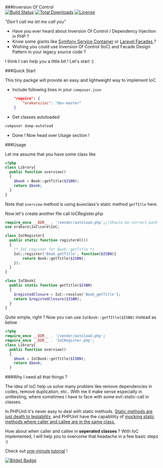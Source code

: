 ###Inversion Of Control  
[![Build Status](https://travis-ci.org/DTVD/IoC.svg?branch=master)](https://travis-ci.org/DTVD/IoC) 
[![Total Downloads](https://poser.pugx.org/orakaro/ioc/downloads.png)](https://packagist.org/packages/orakaro/ioc)
[![License](https://poser.pugx.org/orakaro/ioc/license.png)](https://packagist.org/packages/orakaro/ioc)

_"Don't call me let me call you"_
* Have you ever heard about Inversion Of Control / Dependency Injection in PHP ?
* Know some giants like [Symfony Service Container](http://symfony.com/doc/current/book/service_container.html) or [Laravel Facades ](http://laravel.com/docs/facades) ?
* Wishing you could use Inversion Of Control (IoC) and Facade Design Pattern in your legacy source code ?


I think I can help you a little bit ! Let's start :)

###Quick Start

This tiny packge will provide an easy and lightweight way to implement IoC
* Include following lines in your `composer.json`
```json
    "require": {
        "orakaro/ioc": "dev-master"
    }
```
* Get classes autoloaded
```bash
composer dump-autoload
```
* Done ! Now head over Usage section !

###Usage


Let me assume that you have some class like
```PHP
<?php
class Library{
  public function overview()
  {
    $book = Book::getTitle($ISBN);
    return $book;
  }
}
```
Note that ```overview``` method is using ```Book```class's static method ```getTItle``` here. 

Now let's create another file call IoCRegister.php 
```PHP
require_once __DIR__ . '/vendor/autoload.php';//Shoule be correct path to composer autoload!
use orakaro\IoC\core\IoC;

class IoCRegister{
  public static function registerAll()
  {
    /* IoC register for Book::getTitle */
    IoC::register('Book_getTitle', function($ISBN){
        return Book::getTitle($ISBN);
    });
  }
}

class IoCBook{
  public static function getTitle($ISBN)
  {
    $registedClosure = IoC::resolve('Book_getTitle');
    return $registedClosure($ISBN);
  }
}
```

Quite simple, right ? Now you can use ```IoCBook::getTItle($ISBN)``` instead as below
```PHP
<?php
require_once __DIR__ . '/vendor/autoload.php';
require_once __DIR__ . 'IoCRegister.php';
class Library{
  public function overview()
  {
    $book = IoCBook::getTitle($ISBN);
    return $book;
  }
```

###Why I need all that things ?

The idea of IoC help us solve many problem like remove dependencies in codes, remove duplication, etc.. 
With me it make sense especially in unittesting, where sometimes I have to face with some evil-static-call in classes.

In PHPUnit it's never easy to deal with static methods. 
[Static methods are just death to testability](http://misko.hevery.com/2008/12/15/static-methods-are-death-to-testability/), and PHPUnit have the capablility of [mocking static methods where caller and callee are in the same class. ](http://sebastian-bergmann.de/archives/883-Stubbing-and-Mocking-Static-Methods.html) 

How about when caller and callee in __seperated classes__ ?
With IoC implemented, I will help you to overcome that headache in a few basic steps :)

Check out [one-minute tutorial](https://github.com/DTVD/Misty-Mountains-Cold) !





[![Bitdeli Badge](https://d2weczhvl823v0.cloudfront.net/DTVD/ioc/trend.png)](https://bitdeli.com/free "Bitdeli Badge")

